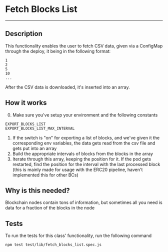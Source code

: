 # Fetch Blocks List
---
## Description
This functionality enables the user to fetch CSV data, given via a ConfigMap through the deploy, it being in the following format:
```
1
2
5
10
...
```
After the CSV data is downloaded, it's inserted into an array.

## How it works

0. Make sure you've setup your environment and the following constants
```
EXPORT_BLOCKS_LIST
EXPORT_BLOCKS_LIST_MAX_INTERVAL
```
1. If the switch is "on" for exporting a list of blocks, and we've given it the corresponding env variables, 
the data gets read from the csv file and gets put into an array
2. Build the appropriate intervals of blocks from the blocks in the array
3. Iterate through this array, keeping the position for it. If the pod gets restarted, find the position for the interval with the last processed block (this is mainly made for usage with the ERC20 pipeline, haven't implemented this for other BCs)

## Why is this needed?
Blockchain nodes contain tons of information, but sometimes all you need is data for a fraction of the blocks in the node

## Tests

To run the tests for this class' functionality, run the following command

```bash
npm test test/lib/fetch_blocks_list.spec.js
```
